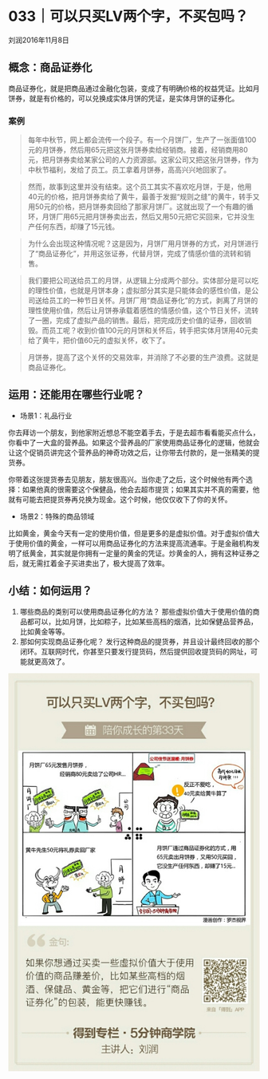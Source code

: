 # 033｜可以只买LV两个字，不买包吗？
刘润2016年11月8日

## 概念：商品证券化

商品证券化，就是把商品通过金融化包装，变成了有明确价格的权益凭证。比如月饼券，就是有价格的，可以兑换成实体月饼的凭证，是实体月饼的证券化。

### 案例

>每年中秋节，网上都会流传一个段子。有一个月饼厂，生产了一张面值100元的月饼券，然后用65元把这张月饼券卖给经销商。接着，经销商用80元，把月饼券卖给某家公司的人力资源部。这家公司又把这张月饼券，作为中秋节福利，发给了员工。员工拿着月饼券，高高兴兴地回家了。

>然而，故事到这里并没有结束。这个员工其实不喜欢吃月饼，于是，他用40元的价格，把月饼券卖给了黄牛，最善于发掘“规则之缝”的黄牛，转手又用50元的价格，把月饼券卖回给了那家月饼厂。这就出现了一个有趣的循环，月饼厂用65元把月饼券卖出去，然后又用50元把它买回来，它并没生产任何东西，却赚了15元钱。

>为什么会出现这种情况呢？这是因为，月饼厂用月饼券的方式，对月饼进行了“商品证券化”，并用这张证券，代替月饼，完成了情感价值的流转和销售。

>我们要把公司送给员工的月饼，从逻辑上分成两个部分。实体部分是可以吃的理性价值，也就是月饼本身；虚拟部分其实是只能体会的感性价值，是公司送给员工的一种节日关怀。月饼厂用“商品证券化”的方式，剥离了月饼的理性使用价值，然后让月饼券承载着感性的情感价值，这个节日关怀，流转了一圈，完成了虚拟产品的销售。最后，把完成历史价值的证券，回收销毁。而员工呢？收到价值100元的月饼和关怀后，转手把实体月饼用40元卖给了黄牛，把价值60元的虚拟关怀，收下了。

>月饼券，提高了这个关怀的交易效率，并消除了不必要的生产浪费。这就是商品证券化。

## 运用：还能用在哪些行业呢？

- 场景1：礼品行业

你去拜访一个朋友，到他家附近想总不能空着手去，于是去超市看看能买点什么，你看中了一大盒的营养品。如果这个营养品的厂家使用商品证券化的逻辑，他就会让这个促销员讲完这个营养品的神奇功效之后，让你带去付款的，是一张精美的提货券。

你带着这张提货券去见朋友，朋友很高兴。当你走了之后，这个时候他有两个选择：如果他真的很需要这个保健品，他会去超市提货；如果其实并不真的需要，他就有可能去把提货券再兑换为现金。这个时候，他仅仅收下了你的关怀。

- 场景2：特殊的商品领域

比如黄金，黄金今天有一定的使用价值，但是更多的是虚拟价值。对于虚拟价值大于使用价值的黄金，一样可以用商品证券化的方法来提高流通率。于是金融机构发明了纸黄金，其实就是你拥有一定量的黄金的凭证。炒黄金的人，拥有这种证券之后，就无需扛着金子买进卖出了，极大提高了效率。

## 小结：如何运用？

1. 哪些商品的类别可以使用商品证券化的方法？
那些虚拟价值大于使用价值的商品都可以，比如月饼，比如粽子，比如某些高档的烟酒，比如保健品营养品，比如黄金等等。
2. 那如何实现商品证券化呢？
发行这种商品的提货券，并且设计最终回收的那个闭环。互联网时代，你甚至只要发行提货码，然后提供回收提货码的网址，可能就更高效了。

![](./_image/2017-08-04-15-00-10.jpg)
